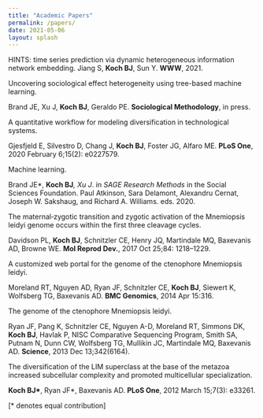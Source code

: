 ```yaml
---
title: "Academic Papers"
permalink: /papers/
date: 2021-05-06
layout: splash
---
```


HINTS: time series prediction via dynamic heterogeneous information network embedding.
Jiang S, <b>Koch BJ</b>, Sun Y. <b>WWW</b>, 2021.

Uncovering sociological effect heterogeneity using tree-based machine learning.

Brand JE, Xu J, <b>Koch BJ</b>, Geraldo PE. <b>Sociological Methodology</b>, in press.

A quantitative workflow for modeling diversification in technological systems.

Gjesfjeld E, Silvestro D, Chang J, <b>Koch BJ</b>, Foster JG, Alfaro ME.  <b>PLoS One</b>, 2020 February 6;15(2): e0227579.

Machine learning.

Brand JE*, <b>Koch BJ</b>*, Xu J*. in <i>SAGE Research Methods</i> in the Social Sciences Foundation. Paul Atkinson, Sara Delamont, Alexandru Cernat, Joseph W. Sakshaug, and Richard A. Williams. eds. 2020.

The maternal‐zygotic transition and zygotic activation of the Mnemiopsis leidyi genome occurs within the first three cleavage cycles.

Davidson PL, <b>Koch BJ</b>, Schnitzler CE, Henry JQ, Martindale MQ, Baxevanis AD, Browne WE. <b>Mol Reprod Dev.</b>, 2017 Oct 25;84: 1218–1229.

A customized web portal for the genome of the ctenophore Mnemiopsis leidyi.

Moreland RT, Nguyen AD, Ryan JF, Schnitzler CE, <b>Koch BJ</b>, Siewert K, Wolfsberg TG, Baxevanis AD. <b>BMC Genomics</b>, 2014 Apr 15:316.

The genome of the ctenophore Mnemiopsis leidyi.

Ryan JF, Pang K, Schnitzler CE, Nguyen A-D, Moreland RT, Simmons DK, <b>Koch BJ</b>, Havlak P, NISC Comparative Sequencing Program, Smith SA, Putnam N, Dunn CW, Wolfsberg TG, Mullikin JC, Martindale MQ, Baxevanis AD. <b>Science</b>, 2013 Dec 13;342(6164).

The diversification of the LIM superclass at the base of the metazoa increased subcellular complexity and promoted multicellular specialization.

<b>Koch BJ*</b>, Ryan JF*, Baxevanis AD. <b>PLoS One</b>, 2012 March 15;7(3): e33261.

[\* denotes equal contribution]
